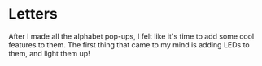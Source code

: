 # Letters
After I made all the alphabet pop-ups, I felt like it's time to add some cool features to them. The first thing that came to my mind is adding LEDs to them, and light them up!
